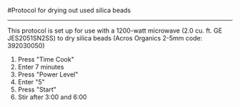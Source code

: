 #Protocol for drying out used silica beads

___

This protocol is set up for use with a 1200-watt microwave (2.0 cu. ft. GE JES2051SN2SS) to dry silica beads (Acros Organics 2-5mm code: 392030050)

1. Press "Time Cook"
1. Enter 7 minutes
1. Press "Power Level"
1. Enter "5"
1. Press "Start"
1. Stir after 3:00 and 6:00
